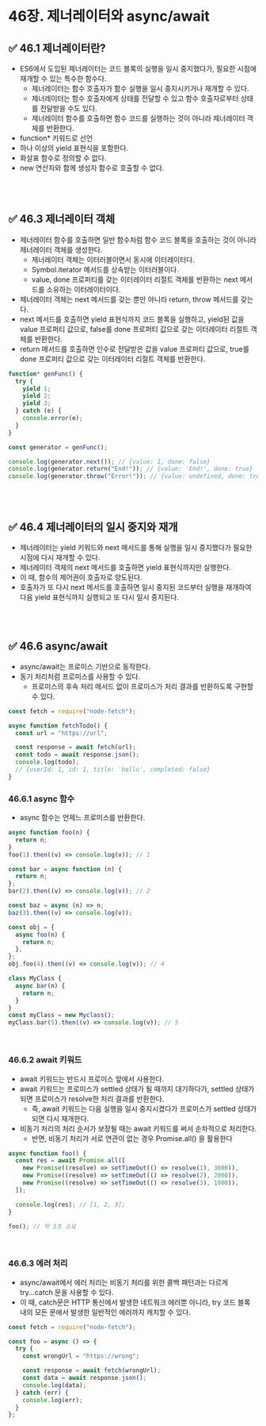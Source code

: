 # 46장. 제너레이터와 async/await

## ✅ 46.1 제너레이터란?

- ES6에서 도입된 제너레이터는 코드 블록의 실행을 일시 중지했다가, 필요한 시점에 재개할 수 있는 특수한 함수다.
  - 제너레이터는 함수 호출자가 함수 실행을 일시 중지시키거나 재개할 수 있다.
  - 제너레이터는 함수 호출자에게 상태를 전달할 수 있고 함수 호출자로부터 상태를 전달받을 수도 있다.
  - 제너레이터 함수를 호출하면 함수 코드를 실행하는 것이 아니라 제너레이터 객체를 반환한다.
- function\* 키워드로 선언
- 하나 이상의 yield 표현식을 포함한다.
- 화살표 함수로 정의할 수 없다.
- new 연산자와 함께 생성자 함수로 호출할 수 없다.

<br/>
<br/>

## ✅ 46.3 제너레이터 객체

- 제너레이터 함수를 호출하면 일반 함수처럼 함수 코드 블록을 호출하는 것이 아니라 제너레이터 객체를 생성한다.
  - 제너레이터 객체는 이터러블이면서 동시에 이터레이터다.
  - Symbol.iterator 메서드를 상속받는 이터러블이다.
  - value, done 프로퍼티를 갖는 이터레이터 리절트 객체를 반환하는 next 메서드를 소유하는 이터레이터이다.
- 제너레이터 객체는 next 메서드를 갖는 뿐만 아니라 return, throw 메서드를 갖는다.
- next 메서드를 호출하면 yield 표현식까지 코드 블록을 실행하고, yield된 값을 value 프로퍼티 값으로, false를 done 프로퍼티 값으로 갖는 이터레이터 리절트 객체를 반환한다.
- return 메서드를 호출하면 인수로 전달받은 값을 value 프로퍼티 값으로, true를 done 프로퍼티 값으로 갖는 이터레이터 리절트 객체를 반환한다.

```jsx
function* genFunc() {
  try {
    yield 1;
    yield 2;
    yield 3;
  } catch (e) {
    console.error(e);
  }
}

const generator = genFunc();

console.log(generator.next()); // {value: 1, done: false}
console.log(generator.return("End!")); // {value: 'End!', done: true}
console.log(generator.throw("Error!")); // {value: undefined, done: true}
```

<br/>
<br/>

## ✅ 46.4 제너레이터의 일시 중지와 재개

- 제너레이터는 yield 키워드와 next 메서드를 통해 실행을 일시 중지했다가 필요한 시점에 다시 재개할 수 있다.
- 제너레이터 객체의 next 메서드를 호출하면 yield 표현식까지만 실행한다.
- 이 때, 함수의 제어권이 호출자로 양도된다.
- 호출자가 또 다시 next 메서드를 호출하면 일시 중지된 코드부터 실행을 재개하여 다음 yield 표현식까지 실행되고 또 다시 일시 중지된다.

<br/>
<br/>

## ✅ 46.6 async/await

- async/await는 프로미스 기반으로 동작한다.
- 동기 처리처럼 프로미스를 사용할 수 있다.
  - 프로미스의 후속 처리 메서드 없이 프로미스가 처리 결과를 반환하도록 구현할 수 있다.

```jsx
const fetch = require("node-fetch");

async function fetchTodo() {
  const url = "https://url";

  const response = await fetch(url);
  const todo = await response.json();
  console.log(todo);
  // {userId: 1, id: 1, title: 'hello', completed: false}
}
```

### 46.6.1 async 함수

- async 함수는 언제느 프로미스를 반환한다.

```jsx
async function foo(n) {
  return n;
}
foo(1).then((v) => console.log(v)); // 1

const bar = async function (n) {
  return n;
};
bar(2).then((v) => console.log(v)); // 2

const baz = async (n) => n;
baz(3).then((v) => console.log(v));

const obj = {
  async foo(n) {
    return n;
  },
};
obj.foo(4).then((v) => console.log(v)); // 4

class MyClass {
  async bar(n) {
    return n;
  }
}
const myClass = new Myclass();
myClass.bar(5).then((v) => console.log(v)); // 5
```

<br/>

### 46.6.2 await 키워드

- await 키워드는 반드시 프로미스 앞에서 사용한다.
- await 키워드는 프로미스가 settled 상태가 될 때까지 대기하다가, settled 상태가 되면 프로미스가 resolve한 처리 결과를 반환한다.
  - 즉, await 키워드는 다음 실행을 일시 중지시켰다가 프로미스가 settled 상태가 되면 다시 재개한다.
- 비동기 처리의 처리 순서가 보장될 때는 await 키워드를 써서 순차적으로 처리한다.
  - 반면, 비동기 처리가 서로 연관이 없는 경우 Promise.all() 을 활용한다

```jsx
async function foo() {
  const res = await Promise.all([
    new Promise((resolve) => setTimeOut(() => resolve(1), 3000)),
    new Promise((resolve) => setTimeOut(() => resolve(2), 2000)),
    new Promise((resolve) => setTimeOut(() => resolve(3), 1000)),
  ]);

  console.log(res); // [1, 2, 3];
}

foo(); // 약 3초 소요
```

<br/>

### 46.6.3 에러 처리

- async/await에서 에러 처리는 비동기 처리를 위한 콜백 패턴과는 다르게 try...catch 문을 사용할 수 있다.
- 이 때, catch문은 HTTP 통신에서 발생한 네트워크 에러뿐 아니라, try 코드 블록 내의 모든 문에서 발생한 일반적인 에러까지 캐치할 수 있다.

```jsx
const fetch = require("node-fetch");

const foo = async () => {
  try {
    const wrongUrl = "https://wrong";

    const response = await fetch(wrongUrl);
    const data = await response.json();
    console.log(data);
  } catch (err) {
    console.log(err);
  }
};
```
